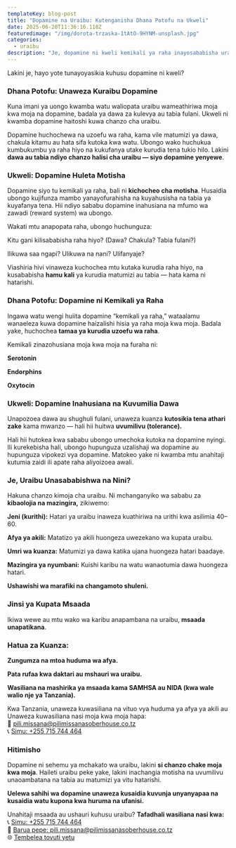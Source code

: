 ```yaml
---
templateKey: blog-post
title: "Dopamine na Uraibu: Kutenganisha Dhana Potofu na Ukweli"
date: 2025-06-20T11:36:16.118Z
featuredimage: "/img/dorota-trzaska-1tAtO-9HYNM-unsplash.jpg"
categories:
  - uraibu
description: "Je, dopamine ni kweli kemikali ya raha inayosababisha uraibu? Makala hii inachambua dhana potofu na ukweli wa kisayansi kuhusu jukumu la dopamine."
---
```



Lakini je, hayo yote tunayoyasikia kuhusu dopamine ni kweli?

### Dhana Potofu: Unaweza Kuraibu Dopamine

Kuna imani ya uongo kwamba watu waliopata uraibu wameathiriwa moja kwa moja na dopamine, badala ya dawa za kulevya au tabia fulani. Ukweli ni kwamba dopamine haitoshi kuwa chanzo cha uraibu.

Dopamine huchochewa na uzoefu wa raha, kama vile matumizi ya dawa, chakula kitamu au hata sifa kutoka kwa watu. Ubongo wako huchukua kumbukumbu ya raha hiyo na kukufanya utake kurudia tena tukio hilo. Lakini **dawa au tabia ndiyo chanzo halisi cha uraibu — siyo dopamine yenyewe**.

### Ukweli: Dopamine Huleta Motisha

Dopamine siyo tu kemikali ya raha, bali ni **kichocheo cha motisha**. Husaidia ubongo kujifunza mambo yanayofurahisha na kuyahusisha na tabia ya kuyafanya tena. Hii ndiyo sababu dopamine inahusiana na mfumo wa zawadi (reward system) wa ubongo.

Wakati mtu anapopata raha, ubongo huchunguza:

Kitu gani kilisababisha raha hiyo? (Dawa? Chakula? Tabia fulani?)

Ilikuwa saa ngapi? Ulikuwa na nani? Ulifanyaje?

Viashiria hivi vinaweza kuchochea mtu kutaka kurudia raha hiyo, na kusababisha **hamu kali** ya kurudia matumizi au tabia — hata kama ni hatarishi.

### Dhana Potofu: Dopamine ni Kemikali ya Raha

Ingawa watu wengi huiita dopamine “kemikali ya raha,” wataalamu wanaeleza kuwa dopamine haizalishi hisia ya raha moja kwa moja. Badala yake, huchochea **tamaa ya kurudia uzoefu wa raha**.

Kemikali zinazohusiana moja kwa moja na furaha ni:

**Serotonin**

**Endorphins**

**Oxytocin**

### Ukweli: Dopamine Inahusiana na Kuvumilia Dawa

Unapozoea dawa au shughuli fulani, unaweza kuanza **kutosikia tena athari zake** kama mwanzo — hali hii huitwa **uvumilivu (tolerance).**

Hali hii hutokea kwa sababu ubongo umechoka kutoka na dopamine nyingi. Ili kurekebisha hali, ubongo hupunguza uzalishaji wa dopamine au hupunguza vipokezi vya dopamine. Matokeo yake ni kwamba mtu anahitaji kutumia zaidi ili apate raha aliyoizoea awali.

### Je, Uraibu Unasababishwa na Nini?

Hakuna chanzo kimoja cha uraibu. Ni mchanganyiko wa sababu za **kibaolojia na mazingira,** zikiwemo:

**Jeni (kurithi):** Hatari ya uraibu inaweza kuathiriwa na urithi kwa asilimia 40–60.

**Afya ya akili:** Matatizo ya akili huongeza uwezekano wa kupata uraibu.

**Umri wa kuanza:** Matumizi ya dawa katika ujana huongeza hatari baadaye.

**Mazingira ya nyumbani:** Kuishi karibu na watu wanaotumia dawa huongeza hatari.

**Ushawishi wa marafiki na changamoto shuleni.**

### Jinsi ya Kupata Msaada

Ikiwa wewe au mtu wako wa karibu anapambana na uraibu, **msaada unapatikana**.

### Hatua za Kuanza:

**Zungumza na mtoa huduma wa afya.**

**Pata rufaa kwa daktari au mshauri wa uraibu.**

**Wasiliana na mashirika ya msaada kama SAMHSA au NIDA (kwa wale walio nje ya Tanzania).**

Kwa Tanzania, unaweza kuwasiliana na vituo vya huduma ya afya ya akili au   
Unaweza kuwasiliana nasi moja kwa moja hapa:  
📧 [pili.missana@pilimissanasoberhouse.co.tz](mailto:pili.missana@pilimissanasoberhouse.co.tz)  
📞 [Simu: +255 715 744 464](tel:+255715744464)


### Hitimisho

Dopamine ni sehemu ya mchakato wa uraibu, lakini **si chanzo chake moja kwa moja**. Haileti uraibu peke yake, lakini inachangia motisha na uvumilivu unaoambatana na tabia au matumizi ya vitu hatarishi.

**Uelewa sahihi wa dopamine unaweza kusaidia kuvunja unyanyapaa na kusaidia watu kupona kwa huruma na ufanisi.**

Unahitaji msaada au ushauri kuhusu uraibu?
**Tafadhali wasiliana nasi kwa:**  
📞 [Simu: +255 715 744 464](tel:+255715744464)  
📧 [Barua pepe: pili.missana@pilimissanasoberhouse.co.tz](mailto:pili.missana@pilimissanasoberhouse.co.tz)  
🌐 [Tembelea tovuti yetu](https://www.pilimissanasoberhouse.co.tz)

